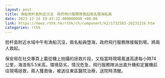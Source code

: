```yaml
---
layout: post
title: 漁船担杆島附近沉沒　政府飛行服務隊救起兩名墮海船員
date: 2023-12-16 19:43:22.000000000 +08:00
link: https://news.rthk.hk/rthk/ch/component/k2/1732583-20231216.htm
categories: rthk
---
```


担杆島附近水域中午有漁船沉沒，兩名船員墮海，政府飛行服務隊接報到場，將兩人救起。

保安局在社交專頁上載從機上拍攝的拯救片段，又指當時現場風速高達每小時74公里，海浪有5.5米高，環境惡劣，情況危急，飛行服務隊派出直升機和定翼機前往現場拯救，兩人獲救後，被送往東區醫院治療，送院時清醒。

